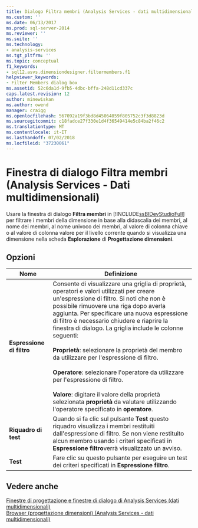 ```yaml
---
title: Dialogo Filtra membri (Analysis Services - dati multidimensionali) | Microsoft Docs
ms.custom: ''
ms.date: 06/13/2017
ms.prod: sql-server-2014
ms.reviewer: ''
ms.suite: ''
ms.technology:
- analysis-services
ms.tgt_pltfrm: ''
ms.topic: conceptual
f1_keywords:
- sql12.asvs.dimensiondesigner.filtermembers.f1
helpviewer_keywords:
- Filter Members dialog box
ms.assetid: 52c6da1d-9fb5-4dbc-bffa-248d11cd337c
caps.latest.revision: 12
author: minewiskan
ms.author: owend
manager: craigg
ms.openlocfilehash: 567092a19f3bd8d45064059f805752c3f3d8823d
ms.sourcegitcommit: c18fadce27f330e1d4f36549414e5c84ba2f46c2
ms.translationtype: MT
ms.contentlocale: it-IT
ms.lasthandoff: 07/02/2018
ms.locfileid: "37230061"
---
```

# <a name="filter-members-dialog-box-analysis-services---multidimensional-data"></a>Finestra di dialogo Filtra membri (Analysis Services - Dati multidimensionali)
  Usare la finestra di dialogo **Filtra membri** in [!INCLUDE[ssBIDevStudioFull](../includes/ssbidevstudiofull-md.md)] per filtrare i membri della dimensione in base alla didascalia dei membri, al nome dei membri, al nome univoco dei membri, al valore di colonna chiave o al valore di colonna valore per il livello corrente quando si visualizza una dimensione nella scheda **Esplorazione** di **Progettazione dimensioni**.  
  
## <a name="options"></a>Opzioni  
  
|Nome|Definizione|  
|----------|----------------|  
|**Espressione di filtro**|Consente di visualizzare una griglia di proprietà, operatori e valori utilizzati per creare un'espressione di filtro. Si noti che non è possibile rimuovere una riga dopo averla aggiunta. Per specificare una nuova espressione di filtro è necessario chiudere e riaprire la finestra di dialogo. La griglia include le colonne seguenti:<br /><br /> **Proprietà**: selezionare la proprietà del membro da utilizzare per l'espressione di filtro.<br /><br /> **Operatore**: selezionare l'operatore da utilizzare per l'espressione di filtro.<br /><br /> **Valore**: digitare il valore della proprietà selezionata **proprietà** da valutare utilizzando l'operatore specificato in **operatore**.|  
|**Riquadro di test**|Quando si fa clic sul pulsante **Test** questo riquadro visualizza i membri restituiti dall'espressione di filtro. Se non viene restituito alcun membro usando i criteri specificati in **Espressione filtro**verrà visualizzato un avviso.|  
|**Test**|Fare clic su questo pulsante per eseguire un test dei criteri specificati in **Espressione filtro**.|  
  
## <a name="see-also"></a>Vedere anche  
 [Finestre di progettazione e finestre di dialogo di Analysis Services &#40;dati multidimensionali&#41;](analysis-services-designers-and-dialog-boxes-multidimensional-data.md)   
 [Browser &#40;progettazione dimensioni&#41; &#40;Analysis Services - dati multidimensionali&#41;](browser-dimension-designer-analysis-services-multidimensional-data.md)  
  
  
